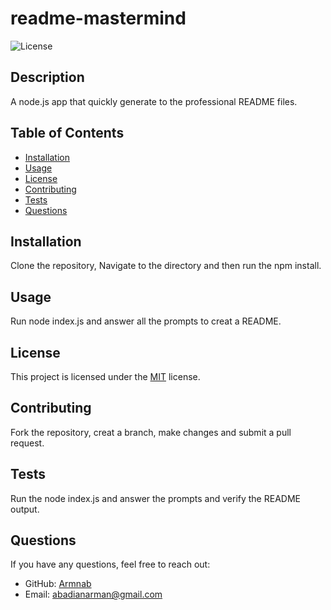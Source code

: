 # readme-mastermind
  
  ![License](https://img.shields.io/badge/License-MIT-blue.svg)
  
  ## Description
  
  A node.js app that quickly generate to the professional README files.
  
  ## Table of Contents
  
  - [Installation](#installation)
  - [Usage](#usage)
  - [License](#license)
  - [Contributing](#contributing)
  - [Tests](#tests)
  - [Questions](#questions)
  
  ## Installation
  
  Clone the repository, Navigate to the directory and then run the npm install.
  
  ## Usage
  
  Run node index.js and answer all the prompts to creat a README.
  
  ## License
  
  This project is licensed under the [MIT](https://opensource.org/licenses/MIT) license.
  
  ## Contributing
  
  Fork the repository, creat a branch, make changes and submit a pull request.
  
  ## Tests
  
  Run the node index.js and answer the prompts and verify the README output.
  
  ## Questions
  
  If you have any questions, feel free to reach out:
  
  - GitHub: [Armnab](https://github.com/Armnab)
  - Email: [abadianarman@gmail.com](mailto:abadianarman@gmail.com)
  